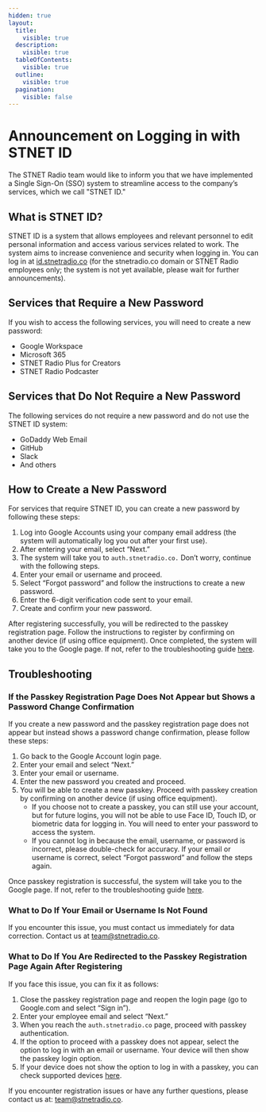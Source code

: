 ```yaml
---
hidden: true
layout:
  title:
    visible: true
  description:
    visible: true
  tableOfContents:
    visible: true
  outline:
    visible: true
  pagination:
    visible: false
---
```


# Announcement on Logging in with STNET ID

The STNET Radio team would like to inform you that we have implemented a Single Sign-On (SSO) system to streamline access to the company’s services, which we call "STNET ID."

## What is STNET ID?

STNET ID is a system that allows employees and relevant personnel to edit personal information and access various services related to work. The system aims to increase convenience and security when logging in. You can log in at [id.stnetradio.co](https://id.stnetradio.co) (for the stnetradio.co domain or STNET Radio employees only; the system is not yet available, please wait for further announcements).

## Services that Require a New Password

If you wish to access the following services, you will need to create a new password:

- Google Workspace
- Microsoft 365
- STNET Radio Plus for Creators
- STNET Radio Podcaster

## Services that Do Not Require a New Password

The following services do not require a new password and do not use the STNET ID system:

- GoDaddy Web Email
- GitHub
- Slack
- And others

## How to Create a New Password

For services that require STNET ID, you can create a new password by following these steps:

1. Log into Google Accounts using your company email address (the system will automatically log you out after your first use).
2. After entering your email, select “Next.”
3. The system will take you to `auth.stnetradio.co.` Don’t worry, continue with the following steps.
4. Enter your email or username and proceed.
5. Select “Forgot password” and follow the instructions to create a new password.
6. Enter the 6-digit verification code sent to your email.
7. Create and confirm your new password.

After registering successfully, you will be redirected to the passkey registration page. Follow the instructions to register by confirming on another device (if using office equipment). Once completed, the system will take you to the Google page. If not, refer to the troubleshooting guide [here](#what-to-do-if-you-are-redirected-to-the-passkey-registration-page-again-after-registering).

## Troubleshooting

### If the Passkey Registration Page Does Not Appear but Shows a Password Change Confirmation

If you create a new password and the passkey registration page does not appear but instead shows a password change confirmation, please follow these steps:

1. Go back to the Google Account login page.
2. Enter your email and select “Next.”
3. Enter your email or username.
4. Enter the new password you created and proceed.
5. You will be able to create a new passkey. Proceed with passkey creation by confirming on another device (if using office equipment).
   - If you choose not to create a passkey, you can still use your account, but for future logins, you will not be able to use Face ID, Touch ID, or biometric data for logging in. You will need to enter your password to access the system.
   - If you cannot log in because the email, username, or password is incorrect, please double-check for accuracy. If your email or username is correct, select “Forgot password” and follow the steps again.

Once passkey registration is successful, the system will take you to the Google page. If not, refer to the troubleshooting guide [here](#what-to-do-if-you-are-redirected-to-the-passkey-registration-page-again-after-registering).

### What to Do If Your Email or Username Is Not Found

If you encounter this issue, you must contact us immediately for data correction. Contact us at [team@stnetradio.co](mailto:team@stnetradio.co).

### What to Do If You Are Redirected to the Passkey Registration Page Again After Registering

If you face this issue, you can fix it as follows:
1. Close the passkey registration page and reopen the login page (go to Google.com and select “Sign in”).
2. Enter your employee email and select “Next.”
3. When you reach the `auth.stnetradio.co` page, proceed with passkey authentication.
4. If the option to proceed with a passkey does not appear, select the option to log in with an email or username. Your device will then show the passkey login option.
5. If your device does not show the option to log in with a passkey, you can check supported devices [here](/stnetid/passkeysupported.md).

If you encounter registration issues or have any further questions, please contact us at: [team@stnetradio.co](mailto:team@stnetradio.co).
